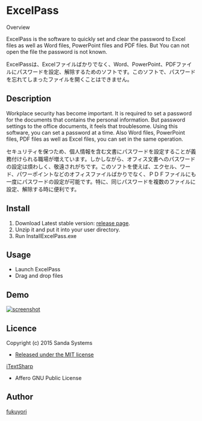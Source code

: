 ExcelPass
====

Overview

ExcelPass is the software to quickly set and clear the password to Excel files as well as Word files, PowerPoint files and PDF files. But You can not open the file the password is not known.

ExcelPassは、Excelファイルばかりでなく、Word、PowerPoint、PDFファイルにパスワードを設定、解除するためのソフトです。このソフトで、パスワードを忘れてしまったファイルを開くことはできません。

## Description

Workplace security has become important. It is required to set a password for the documents that contains the personal information. But password settings to the office documents, it feels that troublesome. Using this software, you can set a password at a time. Also Word files, PowerPoint files, PDF files as well as Excel files, you can set in the same operation. 

セキュリティを保つため、個人情報を含む文書にパスワードを設定することが義務付けられる職場が増えています。しかしながら、オフィス文書へのパスワードの設定は煩わしく、敬遠されがちです。このソフトを使えば、エクセル、ワード、パワーポイントなどのオフィスファイルばかりでなく、ＰＤＦファイルにも一度にパスワードの設定が可能です。特に、同じパスワードを複数のファイルに設定、解除する時に便利です。

## Install
1. Download Latest stable version: [release page](https://github.com/fukuyori/ExcelPass/releases).
2. Unzip it and put it into your user directory.
3. Run InstallExcelPass.exe

## Usage
- Launch ExcelPass
- Drag and drop files

## Demo
[![screenshot](https://pbs.twimg.com/media/CWVgL-BUsAA20H8.jpg)](https://www.youtube.com/watch?v=ClDzzc0L-50)

## Licence

Copyright (c) 2015 Sanda Systems
- [Released under the MIT license](https://opensource.org/licenses/MIT)

[iTextSharp](http://sourceforge.net/projects/itextsharp/)
- Affero GNU Public License

## Author

[fukuyori](https://github.com/fukuyori)
